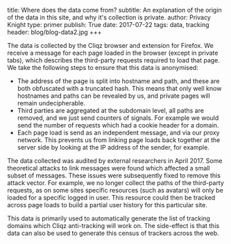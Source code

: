 title: Where does the data come from?
subtitle: An explanation of the origin of the data in this site, and why it's collection is private.
author: Privacy Knight
type: primer
publish: True
date: 2017-07-22
tags: data, tracking
header: blog/blog-data2.jpg
+++

The data is collected by the Cliqz browser and extension for Firefox. We receive a message for each page loaded in the browser (except in private tabs), which describes the third-party requests required to load that page. We take the following steps to ensure that this data is anonymised:

- The address of the page is split into hostname and path, and these are both obfuscated with a truncated hash. This means that only well know hostnames and paths can be revealed by us, and private pages will remain undecipherable.
- Third parties are aggregated at the subdomain level, all paths are removed, and we just send counters of signals. For example we would send the number of requests which had a cookie header for a domain.
- Each page load is send as an independent message, and via our proxy network. This prevents us from linking page loads back together at the server side by looking at the IP address of the sender, for example.
 
The data collected was audited by external researchers in April 2017. Some theoretical attacks to link messages were found which affected a small subset of messages. These issues were subsequently fixed to remove this attack vector. For example, we no longer collect the paths of the third-party requests, as on some sites specific resources (such as avatars) will only be loaded for a specific logged in user. This resource could then be tracked across page loads to build a partial user history for this particular site.
 
This data is primarily used to automatically generate the list of tracking domains which Cliqz anti-tracking will work on. The side-effect is that this data can also be used to generate this census of trackers across the web.